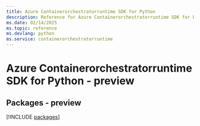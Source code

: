 ```yaml
---
title: Azure Containerorchestratorruntime SDK for Python
description: Reference for Azure Containerorchestratorruntime SDK for Python
ms.date: 02/14/2025
ms.topic: reference
ms.devlang: python
ms.service: containerorchestratorruntime
---
```

# Azure Containerorchestratorruntime SDK for Python - preview
## Packages - preview
[!INCLUDE [packages](containerorchestratorruntime-index.md)]